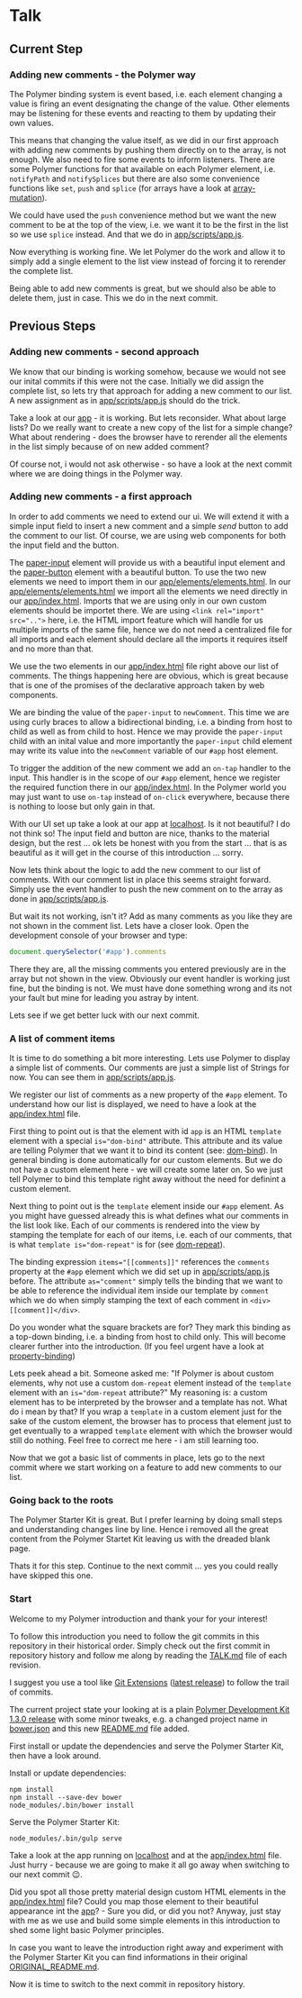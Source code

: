 # Talk

## Current Step

### Adding new comments - the Polymer way

The Polymer binding system is event based, i.e. each element changing a value is firing an event designating the change of the value. Other elements may be listening for these events and reacting to them by updating their own values.

This means that changing the value itself, as we did in our first approach with adding new comments by pushing them directly on to the array, is not enough. We also need to fire some events to inform listeners. There are some Polymer functions for that available on each Polymer element, i.e. `notifyPath` and `notifySplices` but there are also some convenience functions like `set`, `push` and `splice` (for arrays have a look at [array-mutation](https://www.polymer-project.org/1.0/docs/devguide/properties#array-mutation)).

We could have used the `push` convenience method but we want the new comment to be at the top of the view, i.e. we want it to be the first in the list so we use `splice` instead. And that we do in [app/scripts/app.js](./app/scripts/app.js).

Now everything is working fine. We let Polymer do the work and allow it to simply add a single element to the list view instead of forcing it to rerender the complete list.

Being able to add new comments is great, but we should also be able to delete them, just in case. This we do in the next commit.

## Previous Steps

### Adding new comments - second approach

We know that our binding is working somehow, because we would not see our inital commits if this were not the case.
Initially we did assign the complete list, so lets try that approach for adding a new comment to our list.
A new assignment as in [app/scripts/app.js](./app/scripts/app.js) should do the trick.

Take a look at our [app](http://localhost:5000/) - it is working. But lets reconsider. What about large lists? Do we really want to create a new copy of the list for a simple change? What about rendering - does the browser have to rerender all the elements in the list simply because of on new added comment?

Of course not, i would not ask otherwise - so have a look at the next commit where we are doing things in the Polymer way.

### Adding new comments - a first approach

In order to add comments we need to extend our ui. We will extend it with a simple input field to insert a new comment and a simple _send_ button to add the comment to our list. Of course, we are using web components for both the input field and the button.

The [paper-input](https://elements.polymer-project.org/elements/paper-input) element will provide us with a beautiful input element and the [paper-button](https://elements.polymer-project.org/elements/paper-button) element with a beautiful button. To use the two new elements we need to import them in our [app/elements/elements.html](./app/elements/elements.html). In our [app/elements/elements.html](./app/elements/elements.html) we import all the elements we need directly in our [app/index.html](./app/index.html). Imports that we are using only in our own custom elements should be importet there. We are using `<link rel="import" src="..">` here, i.e. the HTML import feature which will handle for us multiple imports of the same file, hence we do not need a centralized file for all imports and each element should declare all the imports it requires itself and no more than that.

We use the two elements in our [app/index.html](./app/index.html) file right above our list of comments. The things happening here are obvious, which is great because that is one of the promises of the declarative approach taken by web components.

We are binding the value of the `paper-input` to `newComment`. This time we are using curly braces to allow a bidirectional binding, i.e. a binding from host to child as well as from child to host. Hence we may provide the `paper-input` child with an inital value and more importantly the `paper-input` child element may write its value into the `newComment` variable of our `#app` host element.

To trigger the addition of the new comment we add an `on-tap` handler to the input. This handler is in the scope of our `#app` element, hence we register the required function there in our [app/index.html](./app/index.html). In the Polymer world you may just want to use `on-tap` instead of `on-click` everywhere, because there is nothing to loose but only gain in that.

With our UI set up take a look at our app at [localhost](http://localhost:5000/). Is it not beautiful? I do not think so! The input field and button are nice, thanks to the material design, but the rest ... ok lets be honest with you from the start ... that is as beautiful as it will get in the course of this introduction ... sorry.

Now lets think about the logic to add the new comment to our list of comments. With our comment list in place this seems straight forward. Simply use the event handler to push the new comment on to the array as done in [app/scripts/app.js](./app/scripts/app.js).

But wait its not working, isn't it? Add as many comments as you like they are not shown in the comment list. Lets have a closer look. Open the development console of your browser and type: 

```javascript
document.querySelector('#app').comments
```

There they are, all the missing comments you entered previously are in the array but not shown in the view. Obviously our event handler is working just fine, but the binding is not. We must have done something wrong and its not your fault but mine for leading you astray by intent.

Lets see if we get better luck with our next commit.

### A list of comment items

It is time to do something a bit more interesting. Lets use Polymer to display a simple list of comments.
Our comments are just a simple list of Strings for now. You can see them in [app/scripts/app.js](./app/scripts/app.js).

We register our list of comments as a new property of the `#app` element. To understand how our list is displayed, we need to have a look at the [app/index.html](./app/index.html) file.

First thing to point out is that the element with id `app` is an HTML `template` element with a special `is="dom-bind"` attribute. This attribute and its value are telling Polymer that we want it to bind its content (see: [dom-bind](https://www.polymer-project.org/1.0/docs/devguide/templates#dom-bind)). In general binding is done automatically for our custom elements. But we do not have a custom element here - we will create some later on. So we just tell Polymer to bind this template right away without the need for definint a custom element.

Next thing to point out is the `template` element inside our `#app` element. As you might have guessed already this is what defines what our comments in the list look like. Each of our comments is rendered into the view by stamping the template for each of our items, i.e. each of our comments, that is what `template is="dom-repeat"` is for (see [dom-repeat](https://www.polymer-project.org/1.0/docs/devguide/templates#dom-repeat)).

The binding expression `items="[[comments]]"` references the `comments` property at the `#app` element which we did set up in [app/scripts/app.js](./app/scripts/app.js) before. The attribute `as="comment"` simply tells the binding that we want to be able to reference the individual item inside our template by `comment` which we do when simply stamping the text of each comment in `<div>[[comment]]</div>`.

Do you wonder what the square brackets are for? They mark this binding as a top-down binding, i.e. a binding from host to child only. This will become clearer further into the introduction. (If you feel urgent have a look at [property-binding](https://www.polymer-project.org/1.0/docs/devguide/data-binding#property-binding))

Lets peek ahead a bit. Someone asked me: "If Polymer is about custom elements, why not use a custom `dom-repeat` element instead of the `template` element with an `is="dom-repeat` attribute?" My reasoning is: a custom element has to be interpreted by the browser and a template has not. What do i mean by that? If you wrap a `template` in a custom element just for the sake of the custom element, the browser has to process that element just to get eventually to a wrapped `template` element with which the browser would still do nothing.
Feel free to correct me here - i am still learning too.

Now that we got a basic list of comments in place, lets go to the next commit where we start working on a feature to add new comments to our list.

### Going back to the roots

The Polymer Starter Kit is great. But I prefer learning by doing small steps and understanding changes line by line.
Hence i removed all the great content from the Polymer Startet Kit leaving us with the dreaded blank page.

Thats it for this step. Continue to the next commit ... yes you could really have skipped this one.

### Start

Welcome to my Polymer introduction and thank your for your interest!

To follow this introduction you need to follow the git commits in this repository in their historical order. Simply check out the first commit in repository history and follow me along by reading the [TALK.md](./TALK.md) file of each revision.

I suggest you use a tool like [Git Extensions](https://gitextensions.github.io/) ([latest release](https://github.com/gitextensions/gitextensions/releases/latest)) to follow the trail of commits.

The current project state your looking at is a plain [Polymer Development Kit 1.3.0 release](https://github.com/PolymerElements/polymer-starter-kit/releases/tag/v1.3.0) with some minor tweaks, e.g. a changed project name in [bower.json](./bower.json) and this new [README.md](./README.md) file added.

First install or update the dependencies and serve the Polymer Starter Kit, then have a look around.

Install or update dependencies:

```shell
npm install
npm install --save-dev bower
node_modules/.bin/bower install
```

Serve the Polymer Starter Kit:

```shell
node_modules/.bin/gulp serve
```

Take a look at the app running on [localhost](http://localhost:5000/) and at the [app/index.html](./app/index.html) file. Just hurry - because we are going to make it all go away when switching to our next commit :wink:.

Did you spot all those pretty material design custom HTML elements in the [app/index.html](./app/index.html) file? Could you map those element to their beautiful appearance int the [app](http://localhost:5000/)? - Sure you did, or did you not? Anyway, just stay with me as we use and build some simple elements in this introduction to shed some light basic Polymer principles.

In case you want to leave the introduction right away and experiment with the Polymer Starter Kit you can find informations in their original [ORIGINAL_README.md](./ORIGINAL_README.md).

Now it is time to switch to the next commit in repository history.